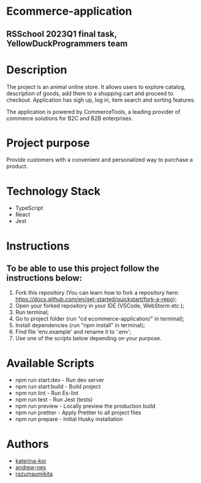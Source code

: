 # Ecommerce-application
## RSSchool 2023Q1 final task, YellowDuckProgrammers team

# Description
The project is an animal online store. It allows users to explore catalog, description of goods, add them to a shopping cart and proceed to checkout. 
Application has sigh up, log in, item search and sorting features.

The application is powered by CommerceTools, a leading provider of commerce solutions for B2C and B2B enterprises.

# Project  purpose

Provide customers with a convenient and personalized way to purchase a product.

# Technology Stack
* TypeScript
* React
* Jest

# Instructions
## To be able to use this project follow the instructions below:
1. Fork this repository (You can learn how to fork a repository here: https://docs.github.com/en/get-started/quickstart/fork-a-repo);
2. Open your forked repository in your IDE (VSCode, WebStorm etc.);
3. Run terminal;
4. Go to project folder (run "cd ecommerce-application/" in terminal);
5. Install dependencies (run "npm install" in terminal);
6. Find file 'env.example' and rename it to '.env'; 
7. Use one of the scripts below depending on your purpose.

# Available Scripts
 * npm run start:dev - Run dev server
 * npm run start:build - Build project
 * npm run lint - Run Es-lint
 * npm run test - Run Jest (tests)
 * npm run preview - Locally preview the production build
 * npm run prettier - Apply Prettier to all project files
 * npm run prepare - Initial Husky installation
    
# Authors
* [katerina-kor](https://github.com/katerina-kor)
* [andrew-nes](https://github.com/andrew-nes)
* [razumaumikita](https://github.com/razumaumikita)